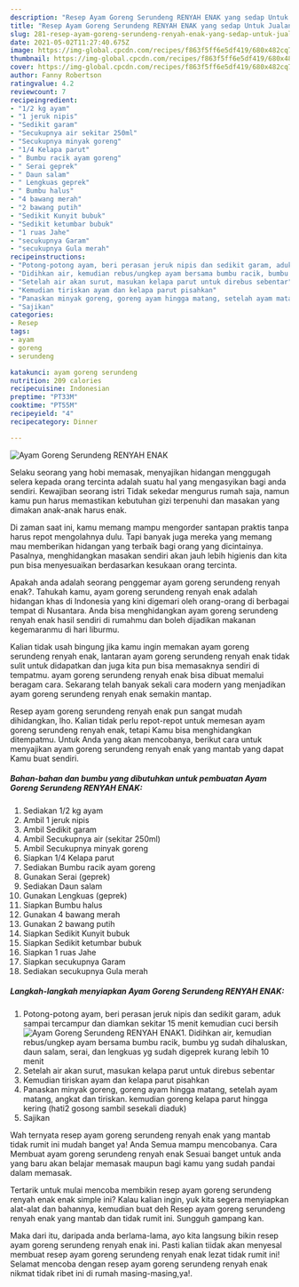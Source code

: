 ```yaml
---
description: "Resep Ayam Goreng Serundeng RENYAH ENAK yang sedap Untuk Jualan"
title: "Resep Ayam Goreng Serundeng RENYAH ENAK yang sedap Untuk Jualan"
slug: 281-resep-ayam-goreng-serundeng-renyah-enak-yang-sedap-untuk-jualan
date: 2021-05-02T11:27:40.675Z
image: https://img-global.cpcdn.com/recipes/f863f5ff6e5df419/680x482cq70/ayam-goreng-serundeng-renyah-enak-foto-resep-utama.jpg
thumbnail: https://img-global.cpcdn.com/recipes/f863f5ff6e5df419/680x482cq70/ayam-goreng-serundeng-renyah-enak-foto-resep-utama.jpg
cover: https://img-global.cpcdn.com/recipes/f863f5ff6e5df419/680x482cq70/ayam-goreng-serundeng-renyah-enak-foto-resep-utama.jpg
author: Fanny Robertson
ratingvalue: 4.2
reviewcount: 7
recipeingredient:
- "1/2 kg ayam"
- "1 jeruk nipis"
- "Sedikit garam"
- "Secukupnya air sekitar 250ml"
- "Secukupnya minyak goreng"
- "1/4 Kelapa parut"
- " Bumbu racik ayam goreng"
- " Serai geprek"
- " Daun salam"
- " Lengkuas geprek"
- " Bumbu halus"
- "4 bawang merah"
- "2 bawang putih"
- "Sedikit Kunyit bubuk"
- "Sedikit ketumbar bubuk"
- "1 ruas Jahe"
- "secukupnya Garam"
- "secukupnya Gula merah"
recipeinstructions:
- "Potong-potong ayam, beri perasan jeruk nipis dan sedikit garam, aduk sampai tercampur dan diamkan sekitar 15 menit kemudian cuci bersih"
- "Didihkan air, kemudian rebus/ungkep ayam bersama bumbu racik, bumbu yg sudah dihaluskan, daun salam, serai, dan lengkuas yg sudah digeprek kurang lebih 10 menit"
- "Setelah air akan surut, masukan kelapa parut untuk direbus sebentar"
- "Kemudian tiriskan ayam dan kelapa parut pisahkan"
- "Panaskan minyak goreng, goreng ayam hingga matang, setelah ayam matang, angkat dan tiriskan. kemudian goreng kelapa parut hingga kering (hati2 gosong sambil sesekali diaduk)"
- "Sajikan"
categories:
- Resep
tags:
- ayam
- goreng
- serundeng

katakunci: ayam goreng serundeng 
nutrition: 209 calories
recipecuisine: Indonesian
preptime: "PT33M"
cooktime: "PT55M"
recipeyield: "4"
recipecategory: Dinner

---
```



![Ayam Goreng Serundeng RENYAH ENAK](https://img-global.cpcdn.com/recipes/f863f5ff6e5df419/680x482cq70/ayam-goreng-serundeng-renyah-enak-foto-resep-utama.jpg)

Selaku seorang yang hobi memasak, menyajikan hidangan menggugah selera kepada orang tercinta adalah suatu hal yang mengasyikan bagi anda sendiri. Kewajiban seorang istri Tidak sekedar mengurus rumah saja, namun kamu pun harus memastikan kebutuhan gizi terpenuhi dan masakan yang dimakan anak-anak harus enak.

Di zaman  saat ini, kamu memang mampu mengorder santapan praktis tanpa harus repot mengolahnya dulu. Tapi banyak juga mereka yang memang mau memberikan hidangan yang terbaik bagi orang yang dicintainya. Pasalnya, menghidangkan masakan sendiri akan jauh lebih higienis dan kita pun bisa menyesuaikan berdasarkan kesukaan orang tercinta. 



Apakah anda adalah seorang penggemar ayam goreng serundeng renyah enak?. Tahukah kamu, ayam goreng serundeng renyah enak adalah hidangan khas di Indonesia yang kini digemari oleh orang-orang di berbagai tempat di Nusantara. Anda bisa menghidangkan ayam goreng serundeng renyah enak hasil sendiri di rumahmu dan boleh dijadikan makanan kegemaranmu di hari liburmu.

Kalian tidak usah bingung jika kamu ingin memakan ayam goreng serundeng renyah enak, lantaran ayam goreng serundeng renyah enak tidak sulit untuk didapatkan dan juga kita pun bisa memasaknya sendiri di tempatmu. ayam goreng serundeng renyah enak bisa dibuat memalui beragam cara. Sekarang telah banyak sekali cara modern yang menjadikan ayam goreng serundeng renyah enak semakin mantap.

Resep ayam goreng serundeng renyah enak pun sangat mudah dihidangkan, lho. Kalian tidak perlu repot-repot untuk memesan ayam goreng serundeng renyah enak, tetapi Kamu bisa menghidangkan ditempatmu. Untuk Anda yang akan mencobanya, berikut cara untuk menyajikan ayam goreng serundeng renyah enak yang mantab yang dapat Kamu buat sendiri.

<!--inarticleads1-->

##### Bahan-bahan dan bumbu yang dibutuhkan untuk pembuatan Ayam Goreng Serundeng RENYAH ENAK:

1. Sediakan 1/2 kg ayam
1. Ambil 1 jeruk nipis
1. Ambil Sedikit garam
1. Ambil Secukupnya air (sekitar 250ml)
1. Ambil Secukupnya minyak goreng
1. Siapkan 1/4 Kelapa parut
1. Sediakan  Bumbu racik ayam goreng
1. Gunakan  Serai (geprek)
1. Sediakan  Daun salam
1. Gunakan  Lengkuas (geprek)
1. Siapkan  Bumbu halus
1. Gunakan 4 bawang merah
1. Gunakan 2 bawang putih
1. Siapkan Sedikit Kunyit bubuk
1. Siapkan Sedikit ketumbar bubuk
1. Siapkan 1 ruas Jahe
1. Siapkan secukupnya Garam
1. Sediakan secukupnya Gula merah




<!--inarticleads2-->

##### Langkah-langkah menyiapkan Ayam Goreng Serundeng RENYAH ENAK:

1. Potong-potong ayam, beri perasan jeruk nipis dan sedikit garam, aduk sampai tercampur dan diamkan sekitar 15 menit kemudian cuci bersih
<img src="https://img-global.cpcdn.com/steps/38d33fef9b0fa10f/160x128cq70/ayam-goreng-serundeng-renyah-enak-langkah-memasak-1-foto.jpg" alt="Ayam Goreng Serundeng RENYAH ENAK">1. Didihkan air, kemudian rebus/ungkep ayam bersama bumbu racik, bumbu yg sudah dihaluskan, daun salam, serai, dan lengkuas yg sudah digeprek kurang lebih 10 menit
1. Setelah air akan surut, masukan kelapa parut untuk direbus sebentar
1. Kemudian tiriskan ayam dan kelapa parut pisahkan
1. Panaskan minyak goreng, goreng ayam hingga matang, setelah ayam matang, angkat dan tiriskan. kemudian goreng kelapa parut hingga kering (hati2 gosong sambil sesekali diaduk)
1. Sajikan




Wah ternyata resep ayam goreng serundeng renyah enak yang mantab tidak rumit ini mudah banget ya! Anda Semua mampu mencobanya. Cara Membuat ayam goreng serundeng renyah enak Sesuai banget untuk anda yang baru akan belajar memasak maupun bagi kamu yang sudah pandai dalam memasak.

Tertarik untuk mulai mencoba membikin resep ayam goreng serundeng renyah enak enak simple ini? Kalau kalian ingin, yuk kita segera menyiapkan alat-alat dan bahannya, kemudian buat deh Resep ayam goreng serundeng renyah enak yang mantab dan tidak rumit ini. Sungguh gampang kan. 

Maka dari itu, daripada anda berlama-lama, ayo kita langsung bikin resep ayam goreng serundeng renyah enak ini. Pasti kalian tiidak akan menyesal membuat resep ayam goreng serundeng renyah enak lezat tidak rumit ini! Selamat mencoba dengan resep ayam goreng serundeng renyah enak nikmat tidak ribet ini di rumah masing-masing,ya!.

